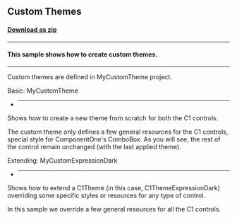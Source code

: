 ## Custom Themes
#### [Download as zip](https://downgit.github.io/#/home?url=https://github.com/GrapeCity/ComponentOne-WPF-Samples/tree/master/\NET_4.5.2\C1.WPF.Themes\CS\CustomThemes)
____
#### This sample shows how to create custom themes.
____
Custom themes are defined in MyCustomTheme project.


Basic: MyCustomTheme

* -------------------
Shows how to create a new theme from scratch for both the C1 controls.

The custom theme only defines a few general resources for the C1 controls,
special style for ComponentOne's ComboBox. As you will see, the rest
of the control remain unchanged (with the last applied theme).


Extending: MyCustomExpressionDark

* --------------------------------
Shows how to extend a C1Theme (in this case, C1ThemeExpressionDark) overriding
some specific styles or resources for any type of control.

In this sample we override a few general resources for all the C1 controls.
